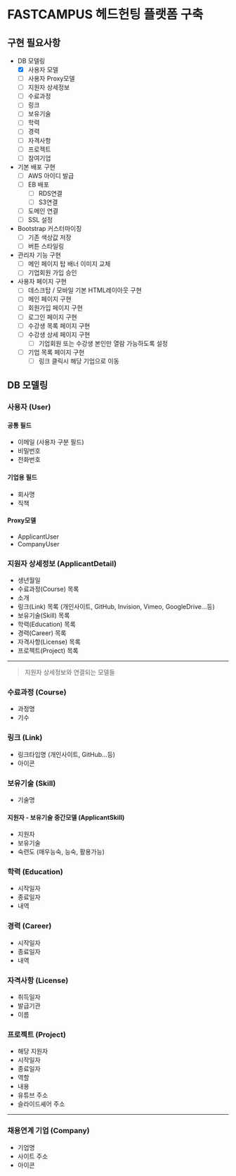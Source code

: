 # FASTCAMPUS 헤드헌팅 플랫폼 구축

## 구현 필요사항

- DB 모델링
	- [x] 사용자 모델
	- [ ] 사용자 Proxy모델
	- [ ] 지원자 상세정보
	- [ ] 수료과정
	- [ ] 링크
	- [ ] 보유기술
	- [ ] 학력
	- [ ] 경력
	- [ ] 자격사항
	- [ ] 프로젝트
	- [ ] 참여기업
- 기본 배포 구현
	- [ ] AWS 아이디 발급
	- [ ] EB 배포
		- [ ] RDS연결
		- [ ] S3연결
	- [ ] 도메인 연결
	- [ ] SSL 설정
- Bootstrap 커스터마이징
	- [ ] 기존 색상값 저장
	- [ ] 버튼 스타일링
- 관리자 기능 구현
	- [ ] 메인 페이지 탑 배너 이미지 교체
	- [ ] 기업회원 가입 승인
- 사용자 페이지 구현
	- [ ] 데스크탑 / 모바일 기본 HTML레이아웃 구현
	- [ ] 메인 페이지 구현
	- [ ] 회원가입 페이지 구현
	- [ ] 로그인 페이지 구현
	- [ ] 수강생 목록 페이지 구현
	- [ ] 수강생 상세 페이지 구현
		- [ ] 기업회원 또는 수강생 본인만 열람 가능하도록 설정
	- [ ] 기업 목록 페이지 구현
		- [ ] 링크 클릭시 해당 기업으로 이동

## DB 모델링

### 사용자 (User)

#### 공통 필드

- 이메일 (사용자 구분 필드)
- 비밀번호
- 전화번호

#### 기업용 필드

- 회사명
- 직책

#### Proxy모델

- ApplicantUser
- CompanyUser

### 지원자 상세정보 (ApplicantDetail)

- 생년월일
- 수료과정(Course) 목록
- 소개
- 링크(Link) 목록 (개인사이트, GitHub, Invision, Vimeo, GoogleDrive...등)
- 보유기술(Skill) 목록
- 학력(Education) 목록
- 경력(Career) 목록
- 자격사항(License) 목록
- 프로젝트(Project) 목록

---

> 지원자 상세정보와 연결되는 모델들

### 수료과정 (Course)

- 과정명
- 기수

### 링크 (Link)

- 링크타입명 (개인사이트, GitHub...등)
- 아이콘

### 보유기술 (Skill)

- 기술명

#### 지원자 - 보유기술 중간모델 (ApplicantSkill)

- 지원자
- 보유기술
- 숙련도 (매우능숙, 능숙, 활용가능)

### 학력 (Education)

- 시작일자
- 종료일자
- 내역

### 경력 (Career)

- 시작일자
- 종료일자
- 내역

### 자격사항 (License)

- 취득일자
- 발급기관
- 이름

### 프로젝트 (Project)

- 해당 지원자
- 시작일자
- 종료일자
- 역할
- 내용
- 유튜브 주소
- 슬라이드셰어 주소

---

### 채용연계 기업 (Company)

- 기업명
- 사이트 주소
- 아이콘


